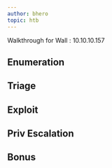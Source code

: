 ```yaml
---
author: bhero
topic: htb
---
```

Walkthrough for Wall : 10.10.10.157

## Enumeration



## Triage


 
## Exploit



## Priv Escalation



## Bonus

